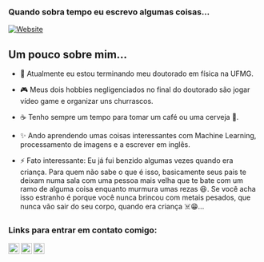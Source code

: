 ### Quando sobra tempo eu escrevo algumas coisas...

[![Website](https://img.shields.io/badge/Site%20Pessoal-RGivisiez-red?style=flat&for-the-badge&logo=github)][mysite]

## Um pouco sobre mim...

<div style="max-height:500px;">
	
- 🥼 Atualmente eu estou terminando meu doutorado em física na UFMG.

- 🎮 Meus dois hobbies negligenciados no final do doutorado são jogar vídeo game e organizar uns churrascos.

- ☕ Tenho sempre um tempo para tomar um café ou uma cerveja 🍻.

- ✨ Ando aprendendo umas coisas interessantes com Machine Learning, processamento de imagens e a escrever em inglês.

- ⚡ Fato interessante: Eu já fui benzido algumas vezes quando era criança. Para quem não sabe o que é isso, basicamente seus pais te deixam numa sala com uma pessoa mais velha que te bate com um ramo de alguma coisa enquanto murmura umas rezas 😆. Se você acha isso estranho é porque você nunca brincou com metais pesados, que nunca vão sair do seu corpo, quando era criança ☠️😁...

</div>

### Links para entrar em contato comigo:

[<img align="left" alt="codeSTACKr | Instagram" width="22px" src="https://cdn.jsdelivr.net/npm/simple-icons@v3/icons/instagram.svg" />][instagram]
[<img align="left" alt="Twitter" width="22px" src="https://cdn.jsdelivr.net/npm/simple-icons@v3/icons/twitter.svg" />][twitter]
[<img align="left" alt="LinkedIn" width="22px" src="https://cdn.jsdelivr.net/npm/simple-icons@v3/icons/linkedin.svg" />][linkedin]

[mysite]: https://rgivisiez.github.io/
[twitter]: https://twitter.com/ronaldogivisiez
[instagram]: https://instagram.com/ronaldo_givisiez
[linkedin]: https://linkedin.com/in/ronaldo-givisiez/